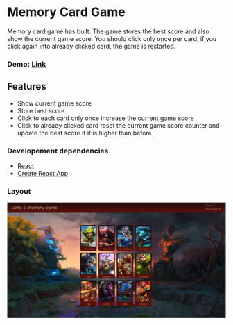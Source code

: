 # **Memory Card Game**

Memory card game has built. The game stores the best score and also show the current game score. You should click only once per card, if you click again into already clicked card, the game is restarted.

### Demo: [Link](https://ev0clu.github.io/memory-card/)

## Features

- Show current game score
- Store best score
- Click to each card only once increase the current game score
- Click to already clicked card reset the current game score counter and update the best score if it is higher than before

### Developement dependencies

- [React](https://react.dev/)
- [Create React App](https://github.com/facebook/create-react-app)

### Layout

![layout picture](https://github.com/ev0clu/memory-card/blob/main/layout.png?raw=true)
